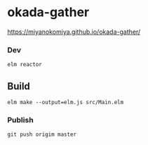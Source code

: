 # okada-gather

https://miyanokomiya.github.io/okada-gather/

### Dev
```
elm reactor
```

## Build
```
elm make --output=elm.js src/Main.elm
```

### Publish
```
git push origim master
```
